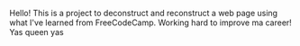 Hello! This is a project to deconstruct and reconstruct a web page using what I've learned from FreeCodeCamp. Working hard to improve ma career! Yas queen yas
